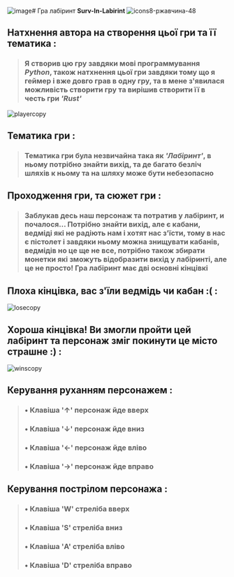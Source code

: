 ![image](https://github.com/user-attachments/assets/1f530dae-6589-4c0c-9c1d-480421a8ceca)# Гра лабіринт **Surv-In-Labirint**  ![icons8-ржавчина-48](https://github.com/user-attachments/assets/2e53243c-eeb7-46be-ab17-6d563905a961)

## Натхнення автора на створення цьої гри та її тематика :

> ###  Я створив цю гру завдяки мові программування _**Python**_, також натхнення цьої гри завдяки тому що я геймер і вже довго грав в одну гру, та в мене з'явилася можливість створити гру та вирішив створити її в честь гри _**'Rust'**_ 
![playercopy](https://github.com/user-attachments/assets/c212f333-fcb7-47bd-9b9a-f5e460b13842)

## Тематика гри :
> ### Тематика гри була незвичайна така як _'Лабіринт'_, в ньому потрібно знайти вихід, та де багато безліч шляхів к ньому та на шляху може бути небезопасно

## Проходження гри, та сюжет гри :
> ### Заблукав десь наш персонаж та потратив у лабіринт, и почалося... Потрібно знайти вихід, але є кабани, ведміді які не радіють нам і хотят нас з'їсти, тому в нас є пістолет і завдяки ньому можна знищувати кабанів, ведмідів но це ще не все, потрібно також збирати монетки які зможуть відобразити вихід у лабіринті, але це не просто! Гра лабіринт має дві основні кінцівкі

## Плоха кінцівка, вас з'їли ведмідь чи кабан :( :

![losecopy](https://github.com/user-attachments/assets/da02bc05-9726-424c-a67a-454de969d3cd)



## Хороша кінцівка! Ви змогли пройти цей лабіринт та персонаж зміг покинути це місто страшне :) :

![winscopy](https://github.com/user-attachments/assets/42f0f3a0-39cc-40c7-9d48-ea96914c9e68)

## Керування руханням персонажем :
> ### • Клавіша '↑' персонаж йде вверх
> ### • Клавіша '↓' персонаж йде вниз
> ### • Клавіша '←' персонаж йде вліво
> ### • Клавіша '→' персонаж йде вправо

## Керування пострілом персонажа : 
> ### • Клавіша 'W' стреліба вверх
> ### • Клавіша 'S' стреліба вниз
> ### • Клавіша 'A' стреліба вліво
> ### • Клавіша 'D' стреліба вправо

